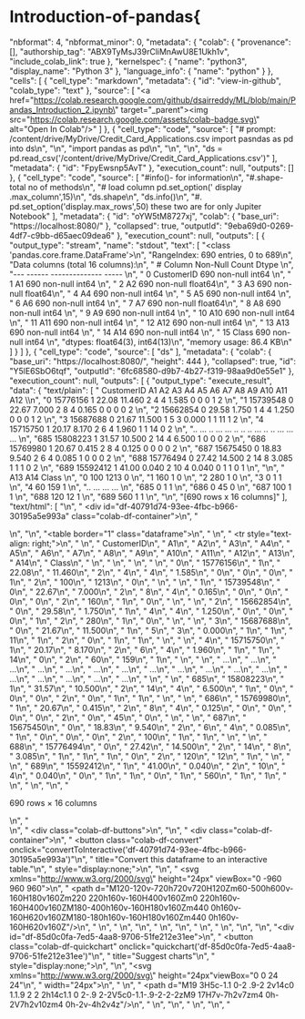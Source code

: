 # Introduction-of-pandas{
  "nbformat": 4,
  "nbformat_minor": 0,
  "metadata": {
    "colab": {
      "provenance": [],
      "authorship_tag": "ABX9TyMsJ39rCliMnAwU8E1Ukh1v",
      "include_colab_link": true
    },
    "kernelspec": {
      "name": "python3",
      "display_name": "Python 3"
    },
    "language_info": {
      "name": "python"
    }
  },
  "cells": [
    {
      "cell_type": "markdown",
      "metadata": {
        "id": "view-in-github",
        "colab_type": "text"
      },
      "source": [
        "<a href=\"https://colab.research.google.com/github/dsairreddy/ML/blob/main/Pandas_Introduction_2.ipynb\" target=\"_parent\"><img src=\"https://colab.research.google.com/assets/colab-badge.svg\" alt=\"Open In Colab\"/></a>"
      ]
    },
    {
      "cell_type": "code",
      "source": [
        "# prompt: /content/drive/MyDrive/Credit_Card_Applications.csv import pasndas as pd into ds\n",
        "\n",
        "import pandas as pd\n",
        "\n",
        "\n",
        "ds = pd.read_csv('/content/drive/MyDrive/Credit_Card_Applications.csv')"
      ],
      "metadata": {
        "id": "FpyEwsnp5AvT"
      },
      "execution_count": null,
      "outputs": []
    },
    {
      "cell_type": "code",
      "source": [
        "#info()- for information\n",
        "#.shape- total no of methods\n",
        "# load column pd.set_option(' display .max_column',15)\n",
        "ds.shape\n",
        "ds.info()\n",
        "#.            pd.set_option('display.max_rows',50) these two are for only Jupiter Notebook"
      ],
      "metadata": {
        "id": "oYW5tM8727xj",
        "colab": {
          "base_uri": "https://localhost:8080/"
        },
        "collapsed": true,
        "outputId": "9eba69d0-0269-4df7-c9bb-d65aec09dea6"
      },
      "execution_count": null,
      "outputs": [
        {
          "output_type": "stream",
          "name": "stdout",
          "text": [
            "<class 'pandas.core.frame.DataFrame'>\n",
            "RangeIndex: 690 entries, 0 to 689\n",
            "Data columns (total 16 columns):\n",
            " #   Column      Non-Null Count  Dtype  \n",
            "---  ------      --------------  -----  \n",
            " 0   CustomerID  690 non-null    int64  \n",
            " 1   A1          690 non-null    int64  \n",
            " 2   A2          690 non-null    float64\n",
            " 3   A3          690 non-null    float64\n",
            " 4   A4          690 non-null    int64  \n",
            " 5   A5          690 non-null    int64  \n",
            " 6   A6          690 non-null    int64  \n",
            " 7   A7          690 non-null    float64\n",
            " 8   A8          690 non-null    int64  \n",
            " 9   A9          690 non-null    int64  \n",
            " 10  A10         690 non-null    int64  \n",
            " 11  A11         690 non-null    int64  \n",
            " 12  A12         690 non-null    int64  \n",
            " 13  A13         690 non-null    int64  \n",
            " 14  A14         690 non-null    int64  \n",
            " 15  Class       690 non-null    int64  \n",
            "dtypes: float64(3), int64(13)\n",
            "memory usage: 86.4 KB\n"
          ]
        }
      ]
    },
    {
      "cell_type": "code",
      "source": [
        "ds"
      ],
      "metadata": {
        "colab": {
          "base_uri": "https://localhost:8080/",
          "height": 444
        },
        "collapsed": true,
        "id": "Y5lE6SbO6tqf",
        "outputId": "6fc68580-d9b7-4b27-f319-98aa9d0e55e1"
      },
      "execution_count": null,
      "outputs": [
        {
          "output_type": "execute_result",
          "data": {
            "text/plain": [
              "     CustomerID  A1     A2      A3  A4  A5  A6     A7  A8  A9  A10  A11  A12  \\\n",
              "0      15776156   1  22.08  11.460   2   4   4  1.585   0   0    0    1    2   \n",
              "1      15739548   0  22.67   7.000   2   8   4  0.165   0   0    0    0    2   \n",
              "2      15662854   0  29.58   1.750   1   4   4  1.250   0   0    0    1    2   \n",
              "3      15687688   0  21.67  11.500   1   5   3  0.000   1   1   11    1    2   \n",
              "4      15715750   1  20.17   8.170   2   6   4  1.960   1   1   14    0    2   \n",
              "..          ...  ..    ...     ...  ..  ..  ..    ...  ..  ..  ...  ...  ...   \n",
              "685    15808223   1  31.57  10.500   2  14   4  6.500   1   0    0    0    2   \n",
              "686    15769980   1  20.67   0.415   2   8   4  0.125   0   0    0    0    2   \n",
              "687    15675450   0  18.83   9.540   2   6   4  0.085   1   0    0    0    2   \n",
              "688    15776494   0  27.42  14.500   2  14   8  3.085   1   1    1    0    2   \n",
              "689    15592412   1  41.00   0.040   2  10   4  0.040   0   1    1    0    1   \n",
              "\n",
              "     A13   A14  Class  \n",
              "0    100  1213      0  \n",
              "1    160     1      0  \n",
              "2    280     1      0  \n",
              "3      0     1      1  \n",
              "4     60   159      1  \n",
              "..   ...   ...    ...  \n",
              "685    0     1      1  \n",
              "686    0    45      0  \n",
              "687  100     1      1  \n",
              "688  120    12      1  \n",
              "689  560     1      1  \n",
              "\n",
              "[690 rows x 16 columns]"
            ],
            "text/html": [
              "\n",
              "  <div id=\"df-40791d74-93ee-4fbc-b966-30195a5e993a\" class=\"colab-df-container\">\n",
              "    <div>\n",
              "<style scoped>\n",
              "    .dataframe tbody tr th:only-of-type {\n",
              "        vertical-align: middle;\n",
              "    }\n",
              "\n",
              "    .dataframe tbody tr th {\n",
              "        vertical-align: top;\n",
              "    }\n",
              "\n",
              "    .dataframe thead th {\n",
              "        text-align: right;\n",
              "    }\n",
              "</style>\n",
              "<table border=\"1\" class=\"dataframe\">\n",
              "  <thead>\n",
              "    <tr style=\"text-align: right;\">\n",
              "      <th></th>\n",
              "      <th>CustomerID</th>\n",
              "      <th>A1</th>\n",
              "      <th>A2</th>\n",
              "      <th>A3</th>\n",
              "      <th>A4</th>\n",
              "      <th>A5</th>\n",
              "      <th>A6</th>\n",
              "      <th>A7</th>\n",
              "      <th>A8</th>\n",
              "      <th>A9</th>\n",
              "      <th>A10</th>\n",
              "      <th>A11</th>\n",
              "      <th>A12</th>\n",
              "      <th>A13</th>\n",
              "      <th>A14</th>\n",
              "      <th>Class</th>\n",
              "    </tr>\n",
              "  </thead>\n",
              "  <tbody>\n",
              "    <tr>\n",
              "      <th>0</th>\n",
              "      <td>15776156</td>\n",
              "      <td>1</td>\n",
              "      <td>22.08</td>\n",
              "      <td>11.460</td>\n",
              "      <td>2</td>\n",
              "      <td>4</td>\n",
              "      <td>4</td>\n",
              "      <td>1.585</td>\n",
              "      <td>0</td>\n",
              "      <td>0</td>\n",
              "      <td>0</td>\n",
              "      <td>1</td>\n",
              "      <td>2</td>\n",
              "      <td>100</td>\n",
              "      <td>1213</td>\n",
              "      <td>0</td>\n",
              "    </tr>\n",
              "    <tr>\n",
              "      <th>1</th>\n",
              "      <td>15739548</td>\n",
              "      <td>0</td>\n",
              "      <td>22.67</td>\n",
              "      <td>7.000</td>\n",
              "      <td>2</td>\n",
              "      <td>8</td>\n",
              "      <td>4</td>\n",
              "      <td>0.165</td>\n",
              "      <td>0</td>\n",
              "      <td>0</td>\n",
              "      <td>0</td>\n",
              "      <td>0</td>\n",
              "      <td>2</td>\n",
              "      <td>160</td>\n",
              "      <td>1</td>\n",
              "      <td>0</td>\n",
              "    </tr>\n",
              "    <tr>\n",
              "      <th>2</th>\n",
              "      <td>15662854</td>\n",
              "      <td>0</td>\n",
              "      <td>29.58</td>\n",
              "      <td>1.750</td>\n",
              "      <td>1</td>\n",
              "      <td>4</td>\n",
              "      <td>4</td>\n",
              "      <td>1.250</td>\n",
              "      <td>0</td>\n",
              "      <td>0</td>\n",
              "      <td>0</td>\n",
              "      <td>1</td>\n",
              "      <td>2</td>\n",
              "      <td>280</td>\n",
              "      <td>1</td>\n",
              "      <td>0</td>\n",
              "    </tr>\n",
              "    <tr>\n",
              "      <th>3</th>\n",
              "      <td>15687688</td>\n",
              "      <td>0</td>\n",
              "      <td>21.67</td>\n",
              "      <td>11.500</td>\n",
              "      <td>1</td>\n",
              "      <td>5</td>\n",
              "      <td>3</td>\n",
              "      <td>0.000</td>\n",
              "      <td>1</td>\n",
              "      <td>1</td>\n",
              "      <td>11</td>\n",
              "      <td>1</td>\n",
              "      <td>2</td>\n",
              "      <td>0</td>\n",
              "      <td>1</td>\n",
              "      <td>1</td>\n",
              "    </tr>\n",
              "    <tr>\n",
              "      <th>4</th>\n",
              "      <td>15715750</td>\n",
              "      <td>1</td>\n",
              "      <td>20.17</td>\n",
              "      <td>8.170</td>\n",
              "      <td>2</td>\n",
              "      <td>6</td>\n",
              "      <td>4</td>\n",
              "      <td>1.960</td>\n",
              "      <td>1</td>\n",
              "      <td>1</td>\n",
              "      <td>14</td>\n",
              "      <td>0</td>\n",
              "      <td>2</td>\n",
              "      <td>60</td>\n",
              "      <td>159</td>\n",
              "      <td>1</td>\n",
              "    </tr>\n",
              "    <tr>\n",
              "      <th>...</th>\n",
              "      <td>...</td>\n",
              "      <td>...</td>\n",
              "      <td>...</td>\n",
              "      <td>...</td>\n",
              "      <td>...</td>\n",
              "      <td>...</td>\n",
              "      <td>...</td>\n",
              "      <td>...</td>\n",
              "      <td>...</td>\n",
              "      <td>...</td>\n",
              "      <td>...</td>\n",
              "      <td>...</td>\n",
              "      <td>...</td>\n",
              "      <td>...</td>\n",
              "      <td>...</td>\n",
              "      <td>...</td>\n",
              "    </tr>\n",
              "    <tr>\n",
              "      <th>685</th>\n",
              "      <td>15808223</td>\n",
              "      <td>1</td>\n",
              "      <td>31.57</td>\n",
              "      <td>10.500</td>\n",
              "      <td>2</td>\n",
              "      <td>14</td>\n",
              "      <td>4</td>\n",
              "      <td>6.500</td>\n",
              "      <td>1</td>\n",
              "      <td>0</td>\n",
              "      <td>0</td>\n",
              "      <td>0</td>\n",
              "      <td>2</td>\n",
              "      <td>0</td>\n",
              "      <td>1</td>\n",
              "      <td>1</td>\n",
              "    </tr>\n",
              "    <tr>\n",
              "      <th>686</th>\n",
              "      <td>15769980</td>\n",
              "      <td>1</td>\n",
              "      <td>20.67</td>\n",
              "      <td>0.415</td>\n",
              "      <td>2</td>\n",
              "      <td>8</td>\n",
              "      <td>4</td>\n",
              "      <td>0.125</td>\n",
              "      <td>0</td>\n",
              "      <td>0</td>\n",
              "      <td>0</td>\n",
              "      <td>0</td>\n",
              "      <td>2</td>\n",
              "      <td>0</td>\n",
              "      <td>45</td>\n",
              "      <td>0</td>\n",
              "    </tr>\n",
              "    <tr>\n",
              "      <th>687</th>\n",
              "      <td>15675450</td>\n",
              "      <td>0</td>\n",
              "      <td>18.83</td>\n",
              "      <td>9.540</td>\n",
              "      <td>2</td>\n",
              "      <td>6</td>\n",
              "      <td>4</td>\n",
              "      <td>0.085</td>\n",
              "      <td>1</td>\n",
              "      <td>0</td>\n",
              "      <td>0</td>\n",
              "      <td>0</td>\n",
              "      <td>2</td>\n",
              "      <td>100</td>\n",
              "      <td>1</td>\n",
              "      <td>1</td>\n",
              "    </tr>\n",
              "    <tr>\n",
              "      <th>688</th>\n",
              "      <td>15776494</td>\n",
              "      <td>0</td>\n",
              "      <td>27.42</td>\n",
              "      <td>14.500</td>\n",
              "      <td>2</td>\n",
              "      <td>14</td>\n",
              "      <td>8</td>\n",
              "      <td>3.085</td>\n",
              "      <td>1</td>\n",
              "      <td>1</td>\n",
              "      <td>1</td>\n",
              "      <td>0</td>\n",
              "      <td>2</td>\n",
              "      <td>120</td>\n",
              "      <td>12</td>\n",
              "      <td>1</td>\n",
              "    </tr>\n",
              "    <tr>\n",
              "      <th>689</th>\n",
              "      <td>15592412</td>\n",
              "      <td>1</td>\n",
              "      <td>41.00</td>\n",
              "      <td>0.040</td>\n",
              "      <td>2</td>\n",
              "      <td>10</td>\n",
              "      <td>4</td>\n",
              "      <td>0.040</td>\n",
              "      <td>0</td>\n",
              "      <td>1</td>\n",
              "      <td>1</td>\n",
              "      <td>0</td>\n",
              "      <td>1</td>\n",
              "      <td>560</td>\n",
              "      <td>1</td>\n",
              "      <td>1</td>\n",
              "    </tr>\n",
              "  </tbody>\n",
              "</table>\n",
              "<p>690 rows × 16 columns</p>\n",
              "</div>\n",
              "    <div class=\"colab-df-buttons\">\n",
              "\n",
              "  <div class=\"colab-df-container\">\n",
              "    <button class=\"colab-df-convert\" onclick=\"convertToInteractive('df-40791d74-93ee-4fbc-b966-30195a5e993a')\"\n",
              "            title=\"Convert this dataframe to an interactive table.\"\n",
              "            style=\"display:none;\">\n",
              "\n",
              "  <svg xmlns=\"http://www.w3.org/2000/svg\" height=\"24px\" viewBox=\"0 -960 960 960\">\n",
              "    <path d=\"M120-120v-720h720v720H120Zm60-500h600v-160H180v160Zm220 220h160v-160H400v160Zm0 220h160v-160H400v160ZM180-400h160v-160H180v160Zm440 0h160v-160H620v160ZM180-180h160v-160H180v160Zm440 0h160v-160H620v160Z\"/>\n",
              "  </svg>\n",
              "    </button>\n",
              "\n",
              "  <style>\n",
              "    .colab-df-container {\n",
              "      display:flex;\n",
              "      gap: 12px;\n",
              "    }\n",
              "\n",
              "    .colab-df-convert {\n",
              "      background-color: #E8F0FE;\n",
              "      border: none;\n",
              "      border-radius: 50%;\n",
              "      cursor: pointer;\n",
              "      display: none;\n",
              "      fill: #1967D2;\n",
              "      height: 32px;\n",
              "      padding: 0 0 0 0;\n",
              "      width: 32px;\n",
              "    }\n",
              "\n",
              "    .colab-df-convert:hover {\n",
              "      background-color: #E2EBFA;\n",
              "      box-shadow: 0px 1px 2px rgba(60, 64, 67, 0.3), 0px 1px 3px 1px rgba(60, 64, 67, 0.15);\n",
              "      fill: #174EA6;\n",
              "    }\n",
              "\n",
              "    .colab-df-buttons div {\n",
              "      margin-bottom: 4px;\n",
              "    }\n",
              "\n",
              "    [theme=dark] .colab-df-convert {\n",
              "      background-color: #3B4455;\n",
              "      fill: #D2E3FC;\n",
              "    }\n",
              "\n",
              "    [theme=dark] .colab-df-convert:hover {\n",
              "      background-color: #434B5C;\n",
              "      box-shadow: 0px 1px 3px 1px rgba(0, 0, 0, 0.15);\n",
              "      filter: drop-shadow(0px 1px 2px rgba(0, 0, 0, 0.3));\n",
              "      fill: #FFFFFF;\n",
              "    }\n",
              "  </style>\n",
              "\n",
              "    <script>\n",
              "      const buttonEl =\n",
              "        document.querySelector('#df-40791d74-93ee-4fbc-b966-30195a5e993a button.colab-df-convert');\n",
              "      buttonEl.style.display =\n",
              "        google.colab.kernel.accessAllowed ? 'block' : 'none';\n",
              "\n",
              "      async function convertToInteractive(key) {\n",
              "        const element = document.querySelector('#df-40791d74-93ee-4fbc-b966-30195a5e993a');\n",
              "        const dataTable =\n",
              "          await google.colab.kernel.invokeFunction('convertToInteractive',\n",
              "                                                    [key], {});\n",
              "        if (!dataTable) return;\n",
              "\n",
              "        const docLinkHtml = 'Like what you see? Visit the ' +\n",
              "          '<a target=\"_blank\" href=https://colab.research.google.com/notebooks/data_table.ipynb>data table notebook</a>'\n",
              "          + ' to learn more about interactive tables.';\n",
              "        element.innerHTML = '';\n",
              "        dataTable['output_type'] = 'display_data';\n",
              "        await google.colab.output.renderOutput(dataTable, element);\n",
              "        const docLink = document.createElement('div');\n",
              "        docLink.innerHTML = docLinkHtml;\n",
              "        element.appendChild(docLink);\n",
              "      }\n",
              "    </script>\n",
              "  </div>\n",
              "\n",
              "\n",
              "<div id=\"df-85d0c0fa-7ed5-4aa8-9706-51fe212e31ee\">\n",
              "  <button class=\"colab-df-quickchart\" onclick=\"quickchart('df-85d0c0fa-7ed5-4aa8-9706-51fe212e31ee')\"\n",
              "            title=\"Suggest charts\"\n",
              "            style=\"display:none;\">\n",
              "\n",
              "<svg xmlns=\"http://www.w3.org/2000/svg\" height=\"24px\"viewBox=\"0 0 24 24\"\n",
              "     width=\"24px\">\n",
              "    <g>\n",
              "        <path d=\"M19 3H5c-1.1 0-2 .9-2 2v14c0 1.1.9 2 2 2h14c1.1 0 2-.9 2-2V5c0-1.1-.9-2-2-2zM9 17H7v-7h2v7zm4 0h-2V7h2v10zm4 0h-2v-4h2v4z\"/>\n",
              "    </g>\n",
              "</svg>\n",
              "  </button>\n",
              "\n",
              "<style>\n",
              "  .colab-df-quickchart {\n",
              "      --bg-color: #E8F0FE;\n",
              "      --fill-color: #1967D2;\n",
              "      --hover-bg-color: #E2EBFA;\n",
              "      --hover-fill-color: #174EA6;\n",
              "      -
